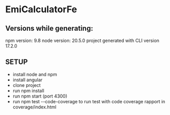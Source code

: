# EmiCalculatorFe

## Versions while generating:
npm version: 9.8
node version: 20.5.0
project generated with CLI version 17.2.0

## SETUP
- install node and npm
- install angular
- clone project
- run npm install
- run npm start (port 4300)
- run npm test --code-coverage to run test with code coverage rapport in coverage/index.html 



